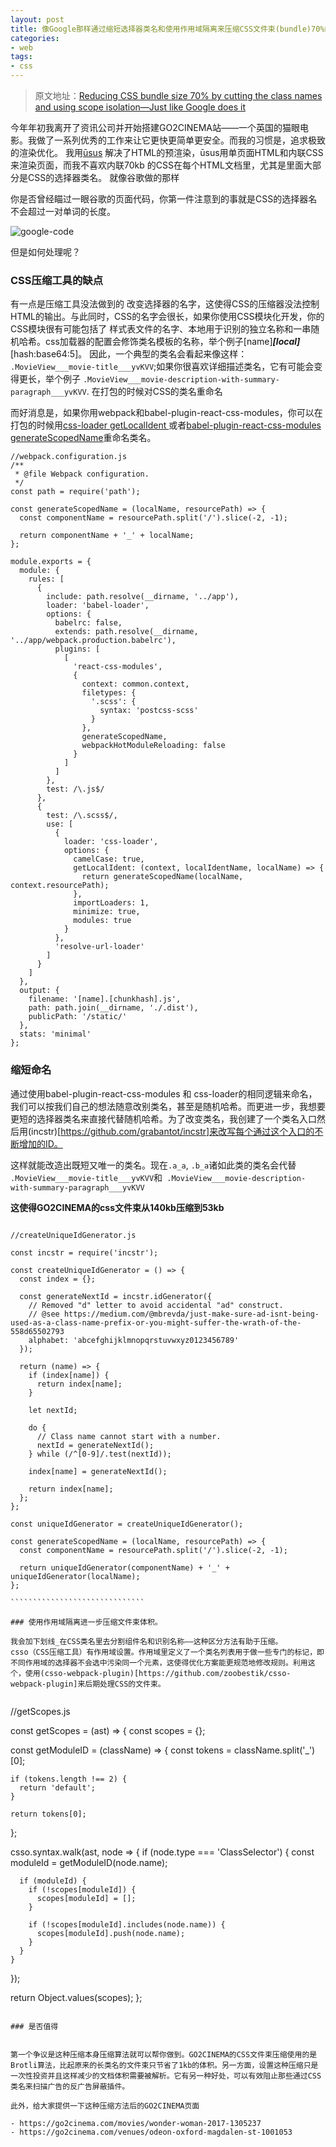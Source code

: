 ```yaml
---
layout: post
title: 像Google那样通过缩短选择器类名和使用作用域隔离来压缩CSS文件束(bundle)70%的体积
categories:
- web
tags:
- css
---
```


> 原文地址：[Reducing CSS bundle size 70% by cutting the class names and using scope isolation—Just like Google does it](https://medium.freecodecamp.org/reducing-css-bundle-size-70-by-cutting-the-class-names-and-using-scope-isolation-625440de600b)

今年年初我离开了资讯公司并开始搭建GO2CINEMA站——一个英国的猫眼电影。我做了一系列优秀的工作来让它更快更简单更安全。而我的习惯是，追求极致的渲染优化。
我用[ūsus](https://github.com/gajus/usus) 解决了HTML的预渲染，ūsus用单页面HTML和内联CSS来渲染页面，而我不喜欢内联70kb 的CSS在每个HTML文档里，尤其是里面大部分是CSS的选择器类名。
就像谷歌做的那样

你是否曾经瞄过一眼谷歌的页面代码，你第一件注意到的事就是CSS的选择器名不会超过一对单词的长度。

![google-code](https://pic4.zhimg.com/v2-1fa20e768c5fcde5751bb048fa944d3f_b.png)

但是如何处理呢？

### CSS压缩工具的缺点

有一点是压缩工具没法做到的 改变选择器的名字，这使得CSS的压缩器没法控制HTML的输出。与此同时，CSS的名字会很长，如果你使用CSS模块化开发，你的CSS模块很有可能包括了 样式表文件的名字、本地用于识别的独立名称和一串随机哈希。css加载器的配置会修饰类名模板的名称，举个例子[name]___[local]___[hash:base64:5]。
因此，一个典型的类名会看起来像这样：
` .MovieView___movie-title___yvKVV `;如果你很喜欢详细描述类名，它有可能会变得更长，举个例子 ` .MovieView___movie-description-with-summary-paragraph___yvKVV `.
在打包的时候对CSS的类名重命名


而好消息是，如果你用webpack和babel-plugin-react-css-modules，你可以在打包的时候用[css-loader getLocalIdent ](https://github.com/webpack-contrib/css-loader)或者[babel-plugin-react-css-modules generateScopedName](https://github.com/gajus/babel-plugin-react-css-modules#configuration)重命名类名。


````````````````````````````
//webpack.configuration.js
/**
 * @file Webpack configuration.
 */
const path = require('path');

const generateScopedName = (localName, resourcePath) => {
  const componentName = resourcePath.split('/').slice(-2, -1);

  return componentName + '_' + localName;
};

module.exports = {
  module: {
    rules: [
      {
        include: path.resolve(__dirname, '../app'),
        loader: 'babel-loader',
        options: {
          babelrc: false,
          extends: path.resolve(__dirname, '../app/webpack.production.babelrc'),
          plugins: [
            [
              'react-css-modules',
              {
                context: common.context,
                filetypes: {
                  '.scss': {
                    syntax: 'postcss-scss'
                  }
                },
                generateScopedName,
                webpackHotModuleReloading: false
              }
            ]
          ]
        },
        test: /\.js$/
      },
      {
        test: /\.scss$/,
        use: [
          {
            loader: 'css-loader',
            options: {
              camelCase: true,
              getLocalIdent: (context, localIdentName, localName) => {
                return generateScopedName(localName, context.resourcePath);
              },
              importLoaders: 1,
              minimize: true,
              modules: true
            }
          },
          'resolve-url-loader'
        ]
      }
    ]
  },
  output: {
    filename: '[name].[chunkhash].js',
    path: path.join(__dirname, './.dist'),
    publicPath: '/static/'
  },
  stats: 'minimal'
};

``````````````````````````````````

### 缩短命名

通过使用babel-plugin-react-css-modules 和 css-loader的相同逻辑来命名，我们可以按我们自己的想法随意改别类名，甚至是随机哈希。而更进一步，我想要更短的选择器类名来直接代替随机哈希。为了改变类名，我创建了一个类名入口然后用(incstr)[https://github.com/grabantot/incstr]来改写每个通过这个入口的不断增加的ID。

这样就能改造出既短又唯一的类名。现在` .a_a `, ` .b_a `诸如此类的类名会代替
` .MovieView___movie-title___yvKVV `和` .MovieView___movie-description-with-summary-paragraph___yvKVV`

<b>这使得GO2CINEMA的css文件束从140kb压缩到53kb</b>


``````````````````````````````````

//createUniqueIdGenerator.js

const incstr = require('incstr');

const createUniqueIdGenerator = () => {
  const index = {};

  const generateNextId = incstr.idGenerator({
    // Removed "d" letter to avoid accidental "ad" construct.
    // @see https://medium.com/@mbrevda/just-make-sure-ad-isnt-being-used-as-a-class-name-prefix-or-you-might-suffer-the-wrath-of-the-558d65502793
    alphabet: 'abcefghijklmnopqrstuvwxyz0123456789'
  });

  return (name) => {
    if (index[name]) {
      return index[name];
    }

    let nextId;

    do {
      // Class name cannot start with a number.
      nextId = generateNextId();
    } while (/^[0-9]/.test(nextId));

    index[name] = generateNextId();

    return index[name];
  };
};

const uniqueIdGenerator = createUniqueIdGenerator();

const generateScopedName = (localName, resourcePath) => {
  const componentName = resourcePath.split('/').slice(-2, -1);

  return uniqueIdGenerator(componentName) + '_' + uniqueIdGenerator(localName);
};

``````````````````````````````

### 使用作用域隔离进一步压缩文件束体积。

我会加下划线_在CSS类名里去分割组件名和识别名称——这种区分方法有助于压缩。
csso（CSS压缩工具）有作用域设置。作用域里定义了一个类名列表用于做一些专门的标记，即不同作用域的选择器不会选中污染同一个元素，这使得优化方案能更规范地修改规则。利用这个，使用(csso-webpack-plugin)[https://github.com/zoobestik/csso-webpack-plugin]来后期处理CSS的文件束。


``````````````````````````````````

//getScopes.js 

const getScopes = (ast) => {
  const scopes = {};

  const getModuleID = (className) => {
    const tokens = className.split('_')[0];
  
    if (tokens.length !== 2) {
      return 'default';
    }

    return tokens[0];
  };

  csso.syntax.walk(ast, node => {
    if (node.type === 'ClassSelector') {
      const moduleId = getModuleID(node.name);

      if (moduleId) {
        if (!scopes[moduleId]) {
          scopes[moduleId] = [];
        }

        if (!scopes[moduleId].includes(node.name)) {
          scopes[moduleId].push(node.name);
        }
      }
    }
  });

  return Object.values(scopes);
};

````````````````````````````````

### 是否值得


第一个争议是这种压缩本身压缩算法就可以帮你做到。GO2CINEMA的CSS文件束压缩使用的是Brotli算法，比起原来的长类名的文件束只节省了1kb的体积。另一方面，设置这种压缩只是一次性投资并且这样减少的文档体积需要被解析。它有另一种好处，可以有效阻止那些通过CSS类名来扫描广告的反广告屏蔽插件。

此外，给大家提供一下这种压缩方法后的GO2CINEMA页面

- https://go2cinema.com/movies/wonder-woman-2017-1305237
- https://go2cinema.com/venues/odeon-oxford-magdalen-st-1001053